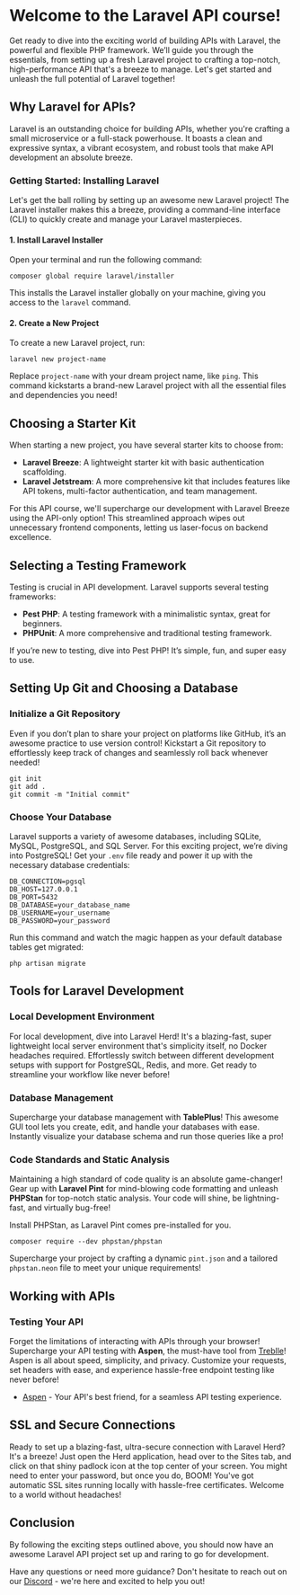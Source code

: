 
# Welcome to the Laravel API course!

Get ready to dive into the exciting world of building APIs with Laravel, the powerful and flexible PHP framework. We’ll guide you through the essentials, from setting up a fresh Laravel project to crafting a top-notch, high-performance API that's a breeze to manage. Let's get started and unleash the full potential of Laravel together!

## Why Laravel for APIs?

Laravel is an outstanding choice for building APIs, whether you're crafting a small microservice or a full-stack powerhouse. It boasts a clean and expressive syntax, a vibrant ecosystem, and robust tools that make API development an absolute breeze.

### Getting Started: Installing Laravel

Let's get the ball rolling by setting up an awesome new Laravel project! The Laravel installer makes this a breeze, providing a command-line interface (CLI) to quickly create and manage your Laravel masterpieces.

#### 1. Install Laravel Installer

Open your terminal and run the following command:

```
composer global require laravel/installer
```

This installs the Laravel installer globally on your machine, giving you access to the `laravel` command.

#### 2. Create a New Project

To create a new Laravel project, run:

```
laravel new project-name
```

Replace `project-name` with your dream project name, like `ping`. This command kickstarts a brand-new Laravel project with all the essential files and dependencies you need!

## Choosing a Starter Kit

When starting a new project, you have several starter kits to choose from:

- **Laravel Breeze**: A lightweight starter kit with basic authentication scaffolding.
- **Laravel Jetstream**: A more comprehensive kit that includes features like API tokens, multi-factor authentication, and team management.

For this API course, we'll supercharge our development with Laravel Breeze using the API-only option! This streamlined approach wipes out unnecessary frontend components, letting us laser-focus on backend excellence.

## Selecting a Testing Framework

Testing is crucial in API development. Laravel supports several testing frameworks:

- **Pest PHP**: A testing framework with a minimalistic syntax, great for beginners.
- **PHPUnit**: A more comprehensive and traditional testing framework.

If you’re new to testing, dive into Pest PHP! It’s simple, fun, and super easy to use.

## Setting Up Git and Choosing a Database

### Initialize a Git Repository

Even if you don’t plan to share your project on platforms like GitHub, it’s an awesome practice to use version control! Kickstart a Git repository to effortlessly keep track of changes and seamlessly roll back whenever needed!

```
git init
git add .
git commit -m "Initial commit"
```

### Choose Your Database

Laravel supports a variety of awesome databases, including SQLite, MySQL, PostgreSQL, and SQL Server. For this exciting project, we’re diving into PostgreSQL! Get your `.env` file ready and power it up with the necessary database credentials:

```
DB_CONNECTION=pgsql
DB_HOST=127.0.0.1
DB_PORT=5432
DB_DATABASE=your_database_name
DB_USERNAME=your_username
DB_PASSWORD=your_password
```

Run this command and watch the magic happen as your default database tables get migrated:

```
php artisan migrate
```

## Tools for Laravel Development

### Local Development Environment

For local development, dive into Laravel Herd! It's a blazing-fast, super lightweight local server environment that's simplicity itself, no Docker headaches required. Effortlessly switch between different development setups with support for PostgreSQL, Redis, and more. Get ready to streamline your workflow like never before!

### Database Management

Supercharge your database management with **TablePlus**! This awesome GUI tool lets you create, edit, and handle your databases with ease. Instantly visualize your database schema and run those queries like a pro!

### Code Standards and Static Analysis

Maintaining a high standard of code quality is an absolute game-changer! Gear up with **Laravel Pint** for mind-blowing code formatting and unleash **PHPStan** for top-notch static analysis. Your code will shine, be lightning-fast, and virtually bug-free!

Install PHPStan, as Laravel Pint comes pre-installed for you.

```
composer require --dev phpstan/phpstan
```

Supercharge your project by crafting a dynamic `pint.json` and a tailored `phpstan.neon` file to meet your unique requirements!

## Working with APIs

### Testing Your API

Forget the limitations of interacting with APIs through your browser! Supercharge your API testing with **Aspen**, the must-have tool from [Treblle](https://www.treblle.com)! Aspen is all about speed, simplicity, and privacy. Customize your requests, set headers with ease, and experience hassle-free endpoint testing like never before!

* [Aspen](https://getaspen.io/) - Your API's best friend, for a seamless API testing experience.

## SSL and Secure Connections

Ready to set up a blazing-fast, ultra-secure connection with Laravel Herd? It's a breeze! Just open the Herd application, head over to the Sites tab, and click on that shiny padlock icon at the top center of your screen. You might need to enter your password, but once you do, BOOM! You've got automatic SSL sites running locally with hassle-free certificates. Welcome to a world without headaches!

## Conclusion

By following the exciting steps outlined above, you should now have an awesome Laravel API project set up and raring to go for development.

Have any questions or need more guidance? Don't hesitate to reach out on our [Discord](https://discord.gg/NJWYYmMvuE) - we're here and excited to help you out!
